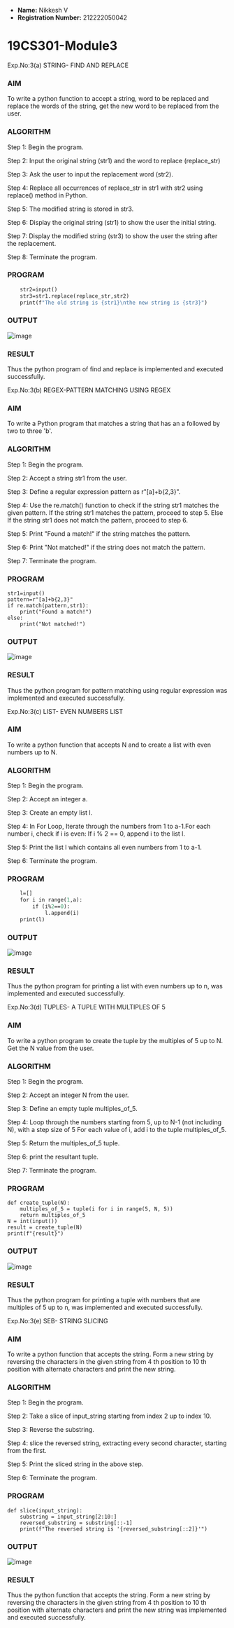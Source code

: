 - **Name:** Nikkesh V  
- **Registration Number:** 212222050042
# 19CS301-Module3


Exp.No:3(a)	STRING- FIND AND REPLACE
### AIM
To write a python function to accept a string, word to be replaced and replace the words of the string, get the new word to be replaced from the user.
### ALGORITHM
Step 1:	 Begin the program.

Step 2:	 Input the original string (str1) and the word to replace (replace_str)

Step 3:	 Ask the user to input the replacement word (str2).

Step 4:	 Replace all occurrences of replace_str in str1 with str2 using replace() method in Python.

Step 5:	 The modified string is stored in str3.

Step 6:	 Display the original string (str1) to show the user the initial string.

Step 7:	 Display the modified string (str3) to show the user the string after the replacement.

Step 8:	 Terminate the program.

### PROGRAM
```def replacestr(str1,replace_str):
    str2=input()
    str3=str1.replace(replace_str,str2)
    print(f"The old string is {str1}\nthe new string is {str3}")
```
### OUTPUT
 ![image](https://github.com/user-attachments/assets/ab789972-0bcc-4de6-a234-f80f5209ed92)

### RESULT
Thus the python program of find and replace is implemented and executed successfully.


Exp.No:3(b)	REGEX-PATTERN MATCHING USING REGEX

### AIM
To write a Python program that matches a string that has an a followed by two to three 'b'.
### ALGORITHM

Step 1:	 Begin the program.

Step 2:	 Accept a string str1 from the user.

Step 3:	 Define a regular expression pattern as r"[a]+b{2,3}".

Step 4:	 Use the re.match() function to check if the string str1 matches the given pattern. If the string str1 matches the pattern, proceed to step 5. Else If the string str1 does not 
          match the pattern, proceed to step 6.

Step 5:	 Print "Found a match!" if the string matches the pattern.

Step 6:	 Print "Not matched!" if the string does not match the pattern.

Step 7:	 Terminate the program.

### PROGRAM
```import re
str1=input()
pattern=r"[a]+b{2,3}"
if re.match(pattern,str1):
    print("Found a match!")
else:
    print("Not matched!")
```
### OUTPUT
 ![image](https://github.com/user-attachments/assets/b473b268-4127-4409-9985-e43d47b02847)

### RESULT
Thus the python program for pattern matching using regular expression was  implemented and executed successfully.

Exp.No:3(c)	LIST- EVEN NUMBERS LIST

### AIM
To write a python function that accepts N and to create a list with even numbers up to N.
### ALGORITHM

Step 1:	 Begin the program.

Step 2:	 Accept an integer a.

Step 3:	 Create an empty list l.

Step 4:	In For Loop, Iterate through the numbers from 1 to a-1.For each number i, check if i is even: If i % 2 == 0, append i to the list l.

Step 5:	 Print the list l which contains all even numbers from 1 to a-1.

Step 6:	 Terminate the program.
### PROGRAM
```def createlist(a):
    l=[]
    for i in range(1,a):
        if (i%2==0):
            l.append(i)
    print(l)
```
### OUTPUT
 ![image](https://github.com/user-attachments/assets/a21369b0-1967-4362-b91f-84bb82becbcd)

### RESULT
Thus the python program for printing a list with even numbers up to n, was implemented and executed successfully.

Exp.No:3(d)	TUPLES- A TUPLE WITH MULTIPLES OF 5
### AIM
To write a python program to create the tuple by the multiples of 5 up to N. Get the N value from the user.
### ALGORITHM

Step 1:	 Begin the program.

Step 2:	 Accept an integer N from the user.

Step 3:	 Define an empty tuple multiples_of_5.

Step 4:	 Loop through the numbers starting from 5, up to N-1 (not including N), with a step size of 5 For each value of i, add i to the tuple multiples_of_5.

Step 5:	 Return the multiples_of_5 tuple.

Step 6:	 print the resultant tuple.

Step 7:	 Terminate the program.
### PROGRAM
```
def create_tuple(N):
    multiples_of_5 = tuple(i for i in range(5, N, 5))
    return multiples_of_5
N = int(input())
result = create_tuple(N)
print(f"{result}")
```
### OUTPUT
![image](https://github.com/user-attachments/assets/a16820ca-d669-4520-b141-c4e0a836c910)


 
### RESULT
Thus the python program for printing a tuple with numbers that are multiples of 5 up to n, was implemented and executed successfully.

Exp.No:3(e)	SEB- STRING SLICING
### AIM
To write a python function that accepts the string. Form a new string by reversing the characters in the given string from 4 th position to 10  th position with alternate characters and print the new string.
### ALGORITHM

Step 1:	 Begin the program.

Step 2:	 Take a slice of input_string starting from index 2 up to index 10.

Step 3:	 Reverse the substring.

Step 4:	 slice the reversed string, extracting every second character, starting from the first.

Step 5:	 Print the sliced string in the above step.

Step 6:	 Terminate the program.
### PROGRAM
```
def slice(input_string):
    substring = input_string[2:10:]
    reversed_substring = substring[::-1]
    print(f"The reversed string is '{reversed_substring[::2]}'")
```
### OUTPUT
 ![image](https://github.com/user-attachments/assets/1c3e5d33-4525-44e9-93c4-3431af135a04)

### RESULT
Thus the python function that accepts the string. Form a new string by reversing the characters in the given string from 4 th position to 10  th position with alternate characters and print the new string was implemented and executed successfully.








